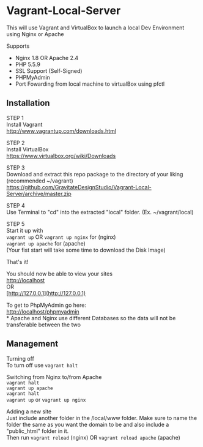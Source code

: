 # Vagrant-Local-Server

This will use Vagrant and VirtualBox to launch a local Dev Environment using Nginx or Apache  

Supports  
* Nginx 1.8 OR Apache 2.4
* PHP 5.5.9
* SSL Support (Self-Signed)
* PHPMyAdmin
* Port Fowarding from local machine to virtualBox using pfctl

## Installation ##  

STEP 1  
Install Vagrant  
http://www.vagrantup.com/downloads.html  

STEP 2  
Install VirtualBox  
https://www.virtualbox.org/wiki/Downloads  

STEP 3  
Download and extract this repo package to the directory of your liking (recommended ~/vagrant)
https://github.com/GravitateDesignStudio/Vagrant-Local-Server/archive/master.zip  

STEP 4  
Use Terminal to "cd" into the extracted "local" folder. (Ex. ~/vagrant/local)  

STEP 5  
Start it up with  
```vagrant up``` OR ```vagrant up nginx``` for (nginx)  
```vagrant up apache``` for (apache)  
(Your fist start will take some time to download the Disk Image)  

That's it!

You should now be able to view your sites  
[http://localhost](http://localhost)  
OR  
[http://127.0.0.1](http://127.0.0.1)  

To get to PhpMyAdmin go here:  
[http://localhost/phpmyadmin](http://localhost/phpmyadmin)  
\* Apache and Nginx use different Databases so the data will not be transferable between the two

## Management ##
Turning off  
To turn off use ```vagrant halt```  

Switching from Nginx to/from Apache  
```vagrant halt```  
```vagrant up apache```  
```vagrant halt```  
```vagrant up``` or ```vagrant up nginx```  

Adding a new site  
Just include another folder in the /local/www folder.  Make sure to name the folder the same as you want the domain to be and also include a "public_html" folder in it.  
Then run ```vagrant reload``` (nginx) OR ```vagrant reload apache``` (apache)



